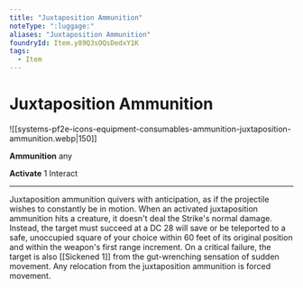 ```yaml
---
title: "Juxtaposition Ammunition"
noteType: ":luggage:"
aliases: "Juxtaposition Ammunition"
foundryId: Item.y89Q3sOQsDedxY1K
tags:
  - Item
---
```


# Juxtaposition Ammunition
![[systems-pf2e-icons-equipment-consumables-ammunition-juxtaposition-ammunition.webp|150]]

**Ammunition** any

**Activate** 1 Interact

* * *

Juxtaposition ammunition quivers with anticipation, as if the projectile wishes to constantly be in motion. When an activated juxtaposition ammunition hits a creature, it doesn't deal the Strike's normal damage. Instead, the target must succeed at a DC 28 will save or be teleported to a safe, unoccupied square of your choice within 60 feet of its original position and within the weapon's first range increment. On a critical failure, the target is also [[Sickened 1]] from the gut-wrenching sensation of sudden movement. Any relocation from the juxtaposition ammunition is forced movement.

